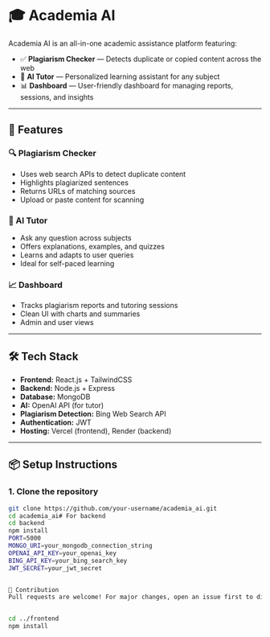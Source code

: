 # 🎓 Academia AI

Academia AI is an all-in-one academic assistance platform featuring:

- ✅ **Plagiarism Checker** — Detects duplicate or copied content across the web
- 🤖 **AI Tutor** — Personalized learning assistant for any subject
- 📊 **Dashboard** — User-friendly dashboard for managing reports, sessions, and insights

---

## 🚀 Features

### 🔍 Plagiarism Checker
- Uses web search APIs to detect duplicate content
- Highlights plagiarized sentences
- Returns URLs of matching sources
- Upload or paste content for scanning

### 🧠 AI Tutor
- Ask any question across subjects
- Offers explanations, examples, and quizzes
- Learns and adapts to user queries
- Ideal for self-paced learning

### 📈 Dashboard
- Tracks plagiarism reports and tutoring sessions
- Clean UI with charts and summaries
- Admin and user views

---

## 🛠️ Tech Stack

- **Frontend:** React.js + TailwindCSS
- **Backend:** Node.js + Express
- **Database:** MongoDB
- **AI:** OpenAI API (for tutor)
- **Plagiarism Detection:** Bing Web Search API
- **Authentication:** JWT
- **Hosting:** Vercel (frontend), Render (backend)
---

## 📦 Setup Instructions

### 1. Clone the repository

```bash
git clone https://github.com/your-username/academia_ai.git
cd academia_ai# For backend
cd backend
npm install
PORT=5000
MONGO_URI=your_mongodb_connection_string
OPENAI_API_KEY=your_openai_key
BING_API_KEY=your_bing_search_key
JWT_SECRET=your_jwt_secret


🤝 Contribution
Pull requests are welcome! For major changes, open an issue first to discuss what you’d like to change.


cd ../frontend
npm install
